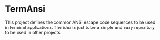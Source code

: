 # TermAnsi

This project defines the common ANSI escape code sequences to be used in
terminal applications.
The idea is just to be a simple and easy repository to be used in other projects.
